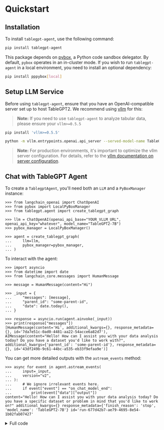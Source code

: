# Quickstart

## Installation

To install `tablegpt-agent`, use the following command:

```sh
pip install tablegpt-agent
```

This package depends on [pybox](https://github.com/edwardzjl/pybox), a Python code sandbox delegator. By default, `pybox` operates in an in-cluster mode. If you wish to run `tablegpt-agent` in a local environment, you need to install an optional dependency:

```sh
pip install pppybox[local]
```

## Setup LLM Service

Before using `tablegpt-agent`, ensure that you have an OpenAI-compatible server set up to host TableGPT2. We recommend using [vllm](https://github.com/vllm-project/vllm) for this:

> **Note:**  If you need to use `tablegpt-agent` to analyze tabular data, please ensure your `vllm>=0.5.5`
```sh 
pip install 'vllm>=0.5.5'
```


```sh
python -m vllm.entrypoints.openai.api_server --served-model-name TableGPT2-7B --model path/to/weights
```

> **Note:** For production environments, it's important to optimize the vllm server configuration. For details, refer to the [vllm documentation on server configuration](https://docs.vllm.ai/en/v0.6.0/serving/openai_compatible_server.html#command-line-arguments-for-the-server).

## Chat with TableGPT Agent

To create a `TablegptAgent`, you'll need both an `LLM` and a `PyBoxManager` instance:

```pycon
>>> from langchain_openai import ChatOpenAI
>>> from pybox import LocalPyBoxManager
>>> from tablegpt.agent import create_tablegpt_graph

>>> llm = ChatOpenAI(openai_api_base="YOUR_VLLM_URL", openai_api_key="whatever", model_name="TableGPT2-7B")
>>> pybox_manager = LocalPyBoxManager()

>>> agent = create_tablegpt_graph(
...     llm=llm,
...     pybox_manager=pybox_manager,
... )
```

To interact with the agent:

```pycon
>>> import asyncio
>>> from datetime import date
>>> from langchain_core.messages import HumanMessage

>>> message = HumanMessage(content="Hi")

>>> _input = {
...     "messages": [message],
...     "parent_id": "some-parent-id",
...     "date": date.today(),
... }

>>> response = asyncio.run(agent.ainvoke(_input))
>>> print(response["messages"])
[HumanMessage(content='Hi', additional_kwargs={}, response_metadata={}, id='7da7e51c-0ad0-4481-aa22-54acce6a82d7'), AIMessage(content="Hello! How can I assist you with your data analysis today? Do you have a dataset you'd like to work with?", additional_kwargs={'parent_id': 'some-parent-id'}, response_metadata={}, id='43df249b-9c61-44bc-a535-eb33f9efaa9e')]
```

You can get more detailed outputs with the `astream_events` method:

```pycon
>>> async for event in agent.astream_events(
...     input=_input,
...     version="v2",
... ):
...     # We ignore irrelevant events here.
...     if event["event"] == "on_chat_model_end":
...         print(event["data"]["output"])
content="Hello! How can I assist you with your data analysis today? Do you have a specific dataset or problem in mind that you'd like to work on?" additional_kwargs={} response_metadata={'finish_reason': 'stop', 'model_name': 'TableGPT2-7B'} id='run-677d42b7-ae79-4695-8e54-1b02fab07427'
```

<details>

<summary>Full code</summary>

```python
import asyncio
from datetime import date

from langchain_core.messages import HumanMessage
from langchain_openai import ChatOpenAI
from pybox import LocalPyBoxManager
from tablegpt.agent import create_tablegpt_graph


# tablegpt-agent fully supports async invocation
async def main() -> None:
    llm = ChatOpenAI(openai_api_base="YOUR_VLLM_URL", openai_api_key="whatever", model_name="TableGPT2-7B")

    # Use local pybox manager for development and testing
    pybox_manager = LocalPyBoxManager()

    agent = create_tablegpt_graph(
        llm=llm,
        pybox_manager=pybox_manager,
    )

    message = HumanMessage(content="Hi")
    _input = {
        "messages": [message],
        "parent_id": "some-parent-id",
        "date": date.today(),  # noqa: DTZ011
    }

    # response = await agent.ainvoke(_input)
    # print(response["messages"])

    # More details can be obtained through the astream_events method
    async for event in agent.astream_events(
        input=_input,
        version="v2",
    ):
        print(event)  # noqa: T201


asyncio.run(main())
```

</details>
